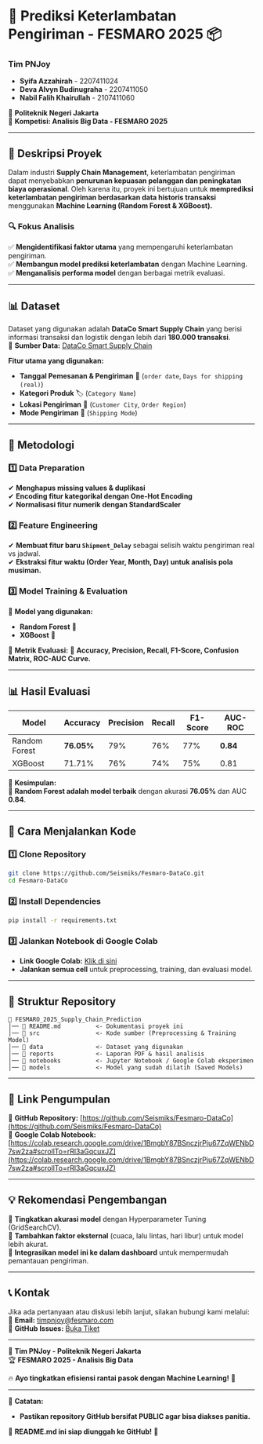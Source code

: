 # 🚀 Prediksi Keterlambatan Pengiriman - FESMARO 2025 📦

### **Tim PNJoy**
- **Syifa Azzahirah** - 2207411024  
- **Deva Alvyn Budinugraha** - 2207411050  
- **Nabil Falih Khairullah** - 2107411060  

📍 **Politeknik Negeri Jakarta**  
📅 **Kompetisi: Analisis Big Data - FESMARO 2025**

---

## 📌 Deskripsi Proyek
Dalam industri **Supply Chain Management**, keterlambatan pengiriman dapat menyebabkan **penurunan kepuasan pelanggan dan peningkatan biaya operasional**. Oleh karena itu, proyek ini bertujuan untuk **memprediksi keterlambatan pengiriman berdasarkan data historis transaksi** menggunakan **Machine Learning (Random Forest & XGBoost).**  

### 🔍 Fokus Analisis
✅ **Mengidentifikasi faktor utama** yang mempengaruhi keterlambatan pengiriman.  
✅ **Membangun model prediksi keterlambatan** dengan Machine Learning.  
✅ **Menganalisis performa model** dengan berbagai metrik evaluasi.  

---

## 📊 Dataset
Dataset yang digunakan adalah **DataCo Smart Supply Chain** yang berisi informasi transaksi dan logistik dengan lebih dari **180.000 transaksi**.  
📄 **Sumber Data:** [DataCo Smart Supply Chain](https://www.kaggle.com/datasets)  

**Fitur utama yang digunakan:**
- **Tanggal Pemesanan & Pengiriman** 📅 (`order date`, `Days for shipping (real)`)
- **Kategori Produk** 🏷️ (`Category Name`)
- **Lokasi Pengiriman** 📍 (`Customer City`, `Order Region`)
- **Mode Pengiriman** 🚚 (`Shipping Mode`)

---

## 📖 Metodologi
### 1️⃣ Data Preparation
✔ **Menghapus missing values & duplikasi**  
✔ **Encoding fitur kategorikal dengan One-Hot Encoding**  
✔ **Normalisasi fitur numerik dengan StandardScaler**  

### 2️⃣ Feature Engineering
✔ **Membuat fitur baru `Shipment_Delay`** sebagai selisih waktu pengiriman real vs jadwal.  
✔ **Ekstraksi fitur waktu (Order Year, Month, Day) untuk analisis pola musiman.**  

### 3️⃣ Model Training & Evaluation
🔹 **Model yang digunakan:**
- **Random Forest** 🌲  
- **XGBoost** 🚀  

🔹 **Metrik Evaluasi:**
📌 **Accuracy, Precision, Recall, F1-Score, Confusion Matrix, ROC-AUC Curve.**  

---

## 📊 Hasil Evaluasi
| Model          | Accuracy | Precision | Recall | F1-Score | AUC-ROC |
|---------------|----------|-----------|--------|----------|---------|
| Random Forest | **76.05%** | 79%       | 76%    | 77%      | **0.84** |
| XGBoost       | 71.71%   | 76%       | 74%    | 75%      | 0.81    |

📢 **Kesimpulan:**  
🎯 **Random Forest adalah model terbaik** dengan akurasi **76.05%** dan AUC **0.84**.  

---

## 📌 Cara Menjalankan Kode
### 1️⃣ Clone Repository
```bash
git clone https://github.com/Seismiks/Fesmaro-DataCo.git
cd Fesmaro-DataCo
```

### 2️⃣ Install Dependencies
```bash
pip install -r requirements.txt
```

### 3️⃣ Jalankan Notebook di Google Colab
- **Link Google Colab:** [Klik di sini](https://colab.research.google.com/drive/1BmgbY87BSnczjrPju67ZqWENbD7sw2za#scrollTo=rRl3aGqcuxJZ)
- **Jalankan semua cell** untuk preprocessing, training, dan evaluasi model.

---

## 📌 Struktur Repository
```
📂 FESMARO_2025_Supply_Chain_Prediction
│── 📜 README.md          <- Dokumentasi proyek ini
│── 📂 src                <- Kode sumber (Preprocessing & Training Model)
│── 📂 data               <- Dataset yang digunakan
│── 📂 reports            <- Laporan PDF & hasil analisis
│── 📂 notebooks          <- Jupyter Notebook / Google Colab eksperimen
│── 📂 models             <- Model yang sudah dilatih (Saved Models)
```

---

## 🔗 Link Pengumpulan
📌 **GitHub Repository:** [https://github.com/Seismiks/Fesmaro-DataCo](https://github.com/Seismiks/Fesmaro-DataCo)  
📌 **Google Colab Notebook:** [https://colab.research.google.com/drive/1BmgbY87BSnczjrPju67ZqWENbD7sw2za#scrollTo=rRl3aGqcuxJZ](https://colab.research.google.com/drive/1BmgbY87BSnczjrPju67ZqWENbD7sw2za#scrollTo=rRl3aGqcuxJZ)  

---

## 💡 Rekomendasi Pengembangan
🚀 **Tingkatkan akurasi model** dengan Hyperparameter Tuning (GridSearchCV).  
🚀 **Tambahkan faktor eksternal** (cuaca, lalu lintas, hari libur) untuk model lebih akurat.  
🚀 **Integrasikan model ini ke dalam dashboard** untuk mempermudah pemantauan pengiriman.  

---

## 📞 Kontak
Jika ada pertanyaan atau diskusi lebih lanjut, silakan hubungi kami melalui:  
📩 **Email:** timpnjoy@fesmaro.com  
📢 **GitHub Issues:** [Buka Tiket](https://github.com/Seismiks/Fesmaro-DataCo/issues)  

---

🎯 **Tim PNJoy - Politeknik Negeri Jakarta**  
🏆 **FESMARO 2025 - Analisis Big Data**  

🔥 **Ayo tingkatkan efisiensi rantai pasok dengan Machine Learning!** 🚀  

---

📌 **Catatan:**  
- **Pastikan repository GitHub bersifat PUBLIC agar bisa diakses panitia.**  

🚀 **README.md ini siap diunggah ke GitHub!** 🚀
